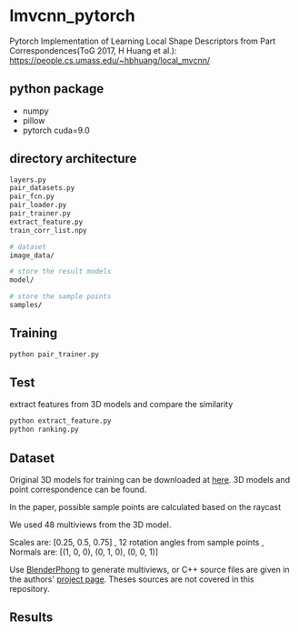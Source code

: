 # lmvcnn_pytorch
 Pytorch Implementation of Learning Local Shape Descriptors from Part Correspondences(ToG 2017, H Huang et al.): https://people.cs.umass.edu/~hbhuang/local_mvcnn/

## python package
* numpy
* pillow
* pytorch cuda=9.0

## directory architecture
```sh
layers.py
pair_datasets.py
pair_fcn.py
pair_loader.py
pair_trainer.py
extract_feature.py
train_corr_list.npy

# dataset
image_data/

# store the result models
model/

# store the sample points
samples/
```

## Training
```sh
python pair_trainer.py
```

## Test
extract features from 3D models and compare the similarity

```sh
python extract_feature.py
python ranking.py
```

## Dataset
Original 3D models for training can be downloaded at [here](https://people.cs.umass.edu/~hbhuang/local_mvcnn/). 3D models and point correspondence can be found.

In the paper, possible sample points are calculated based on the raycast

We used 48 multiviews from the 3D model. 

Scales are: [0.25, 0.5, 0.75]
, 12 rotation angles from sample points
, Normals are: [(1, 0, 0), (0, 1, 0), (0, 0, 1)]

Use [BlenderPhong](https://github.com/WeiTang114/BlenderPhong) to generate multiviews, or C++ source files are given in the authors' [project page](https://people.cs.umass.edu/~hbhuang/local_mvcnn/). Theses sources are not covered in this repository.

## Results

